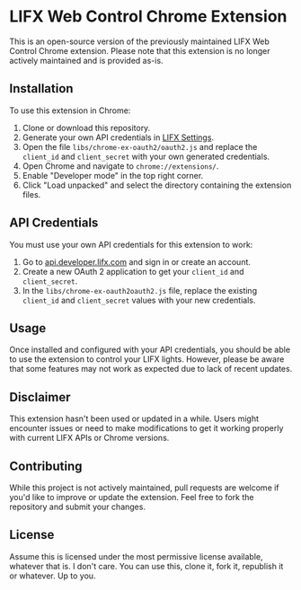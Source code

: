 # LIFX Web Control Chrome Extension

This is an open-source version of the previously maintained LIFX Web Control Chrome extension. Please note that this extension is no longer actively maintained and is provided as-is.

## Installation

To use this extension in Chrome:

1. Clone or download this repository.
2. Generate your own API credentials in [LIFX Settings]((https://cloud.lifx.com/settings)).
3. Open the file `libs/chrome-ex-oauth2/oauth2.js` and replace the `client_id` and `client_secret` with your own generated credentials.
4. Open Chrome and navigate to `chrome://extensions/`.
5. Enable "Developer mode" in the top right corner.
6. Click "Load unpacked" and select the directory containing the extension files.

## API Credentials

You must use your own API credentials for this extension to work:

1. Go to [api.developer.lifx.com](https://api.developer.lifx.com) and sign in or create an account.
2. Create a new OAuth 2 application to get your `client_id` and `client_secret`.
3. In the `libs/chrome-ex-oauth2oauth2.js` file, replace the existing `client_id` and `client_secret` values with your new credentials.

## Usage

Once installed and configured with your API credentials, you should be able to use the extension to control your LIFX lights. However, please be aware that some features may not work as expected due to lack of recent updates.

## Disclaimer

This extension hasn't been used or updated in a while. Users might encounter issues or need to make modifications to get it working properly with current LIFX APIs or Chrome versions.

## Contributing

While this project is not actively maintained, pull requests are welcome if you'd like to improve or update the extension. Feel free to fork the repository and submit your changes.

## License
Assume this is licensed under the most permissive license available, whatever that is. I don't care. You can use this, clone it, fork it, republish it or whatever. Up to you.
